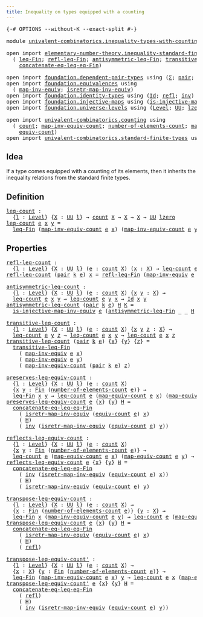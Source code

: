 ```yaml
---
title: Inequality on types equipped with a counting
---
```


<pre class="Agda"><a id="70" class="Symbol">{-#</a> <a id="74" class="Keyword">OPTIONS</a> <a id="82" class="Pragma">--without-K</a> <a id="94" class="Pragma">--exact-split</a> <a id="108" class="Symbol">#-}</a>

<a id="113" class="Keyword">module</a> <a id="120" href="univalent-combinatorics.inequality-types-with-counting.html" class="Module">univalent-combinatorics.inequality-types-with-counting</a> <a id="175" class="Keyword">where</a>

<a id="182" class="Keyword">open</a> <a id="187" class="Keyword">import</a> <a id="194" href="elementary-number-theory.inequality-standard-finite-types.html" class="Module">elementary-number-theory.inequality-standard-finite-types</a> <a id="252" class="Keyword">using</a>
  <a id="260" class="Symbol">(</a> <a id="262" href="elementary-number-theory.inequality-standard-finite-types.html#1157" class="Function">leq-Fin</a><a id="269" class="Symbol">;</a> <a id="271" href="elementary-number-theory.inequality-standard-finite-types.html#1906" class="Function">refl-leq-Fin</a><a id="283" class="Symbol">;</a> <a id="285" href="elementary-number-theory.inequality-standard-finite-types.html#2047" class="Function">antisymmetric-leq-Fin</a><a id="306" class="Symbol">;</a> <a id="308" href="elementary-number-theory.inequality-standard-finite-types.html#2295" class="Function">transitive-leq-Fin</a><a id="326" class="Symbol">;</a>
    <a id="332" href="elementary-number-theory.inequality-standard-finite-types.html#2701" class="Function">concatenate-eq-leq-eq-Fin</a><a id="357" class="Symbol">)</a>

<a id="360" class="Keyword">open</a> <a id="365" class="Keyword">import</a> <a id="372" href="foundation.dependent-pair-types.html" class="Module">foundation.dependent-pair-types</a> <a id="404" class="Keyword">using</a> <a id="410" class="Symbol">(</a><a id="411" href="foundation-core.dependent-pair-types.html#502" class="Record">Σ</a><a id="412" class="Symbol">;</a> <a id="414" href="foundation-core.dependent-pair-types.html#575" class="InductiveConstructor">pair</a><a id="418" class="Symbol">;</a> <a id="420" href="foundation-core.dependent-pair-types.html#592" class="Field">pr1</a><a id="423" class="Symbol">;</a> <a id="425" href="foundation-core.dependent-pair-types.html#604" class="Field">pr2</a><a id="428" class="Symbol">)</a>
<a id="430" class="Keyword">open</a> <a id="435" class="Keyword">import</a> <a id="442" href="foundation.equivalences.html" class="Module">foundation.equivalences</a> <a id="466" class="Keyword">using</a>
  <a id="474" class="Symbol">(</a> <a id="476" href="foundation-core.equivalences.html#5023" class="Function">map-inv-equiv</a><a id="489" class="Symbol">;</a> <a id="491" href="foundation-core.equivalences.html#5238" class="Function">isretr-map-inv-equiv</a><a id="511" class="Symbol">)</a>
<a id="513" class="Keyword">open</a> <a id="518" class="Keyword">import</a> <a id="525" href="foundation.identity-types.html" class="Module">foundation.identity-types</a> <a id="551" class="Keyword">using</a> <a id="557" class="Symbol">(</a><a id="558" href="foundation-core.identity-types.html#1754" class="Datatype">Id</a><a id="560" class="Symbol">;</a> <a id="562" href="foundation-core.identity-types.html#1807" class="InductiveConstructor">refl</a><a id="566" class="Symbol">;</a> <a id="568" href="foundation-core.identity-types.html#2716" class="Function">inv</a><a id="571" class="Symbol">)</a>
<a id="573" class="Keyword">open</a> <a id="578" class="Keyword">import</a> <a id="585" href="foundation.injective-maps.html" class="Module">foundation.injective-maps</a> <a id="611" class="Keyword">using</a> <a id="617" class="Symbol">(</a><a id="618" href="foundation.injective-maps.html#3209" class="Function">is-injective-map-inv-equiv</a><a id="644" class="Symbol">)</a>
<a id="646" class="Keyword">open</a> <a id="651" class="Keyword">import</a> <a id="658" href="foundation.universe-levels.html" class="Module">foundation.universe-levels</a> <a id="685" class="Keyword">using</a> <a id="691" class="Symbol">(</a><a id="692" href="Agda.Primitive.html#597" class="Postulate">Level</a><a id="697" class="Symbol">;</a> <a id="699" href="foundation-core.universe-levels.html#222" class="Primitive">UU</a><a id="701" class="Symbol">;</a> <a id="703" href="Agda.Primitive.html#764" class="Primitive">lzero</a><a id="708" class="Symbol">)</a>

<a id="711" class="Keyword">open</a> <a id="716" class="Keyword">import</a> <a id="723" href="univalent-combinatorics.counting.html" class="Module">univalent-combinatorics.counting</a> <a id="756" class="Keyword">using</a>
  <a id="764" class="Symbol">(</a> <a id="766" href="univalent-combinatorics.counting.html#1901" class="Function">count</a><a id="771" class="Symbol">;</a> <a id="773" href="univalent-combinatorics.counting.html#2270" class="Function">map-inv-equiv-count</a><a id="792" class="Symbol">;</a> <a id="794" href="univalent-combinatorics.counting.html#2029" class="Function">number-of-elements-count</a><a id="818" class="Symbol">;</a> <a id="820" href="univalent-combinatorics.counting.html#2172" class="Function">map-equiv-count</a><a id="835" class="Symbol">;</a>
    <a id="841" href="univalent-combinatorics.counting.html#2098" class="Function">equiv-count</a><a id="852" class="Symbol">)</a>
<a id="854" class="Keyword">open</a> <a id="859" class="Keyword">import</a> <a id="866" href="univalent-combinatorics.standard-finite-types.html" class="Module">univalent-combinatorics.standard-finite-types</a> <a id="912" class="Keyword">using</a> <a id="918" class="Symbol">(</a><a id="919" href="univalent-combinatorics.standard-finite-types.html#2149" class="Function">Fin</a><a id="922" class="Symbol">)</a>
</pre>
## Idea

If a type comes equipped with a counting of its elements, then it inherits the inequality relations from the standard finite types.

## Definition

<pre class="Agda"><a id="leq-count"></a><a id="1094" href="univalent-combinatorics.inequality-types-with-counting.html#1094" class="Function">leq-count</a> <a id="1104" class="Symbol">:</a>
  <a id="1108" class="Symbol">{</a><a id="1109" href="univalent-combinatorics.inequality-types-with-counting.html#1109" class="Bound">l</a> <a id="1111" class="Symbol">:</a> <a id="1113" href="Agda.Primitive.html#597" class="Postulate">Level</a><a id="1118" class="Symbol">}</a> <a id="1120" class="Symbol">{</a><a id="1121" href="univalent-combinatorics.inequality-types-with-counting.html#1121" class="Bound">X</a> <a id="1123" class="Symbol">:</a> <a id="1125" href="foundation-core.universe-levels.html#222" class="Primitive">UU</a> <a id="1128" href="univalent-combinatorics.inequality-types-with-counting.html#1109" class="Bound">l</a><a id="1129" class="Symbol">}</a> <a id="1131" class="Symbol">→</a> <a id="1133" href="univalent-combinatorics.counting.html#1901" class="Function">count</a> <a id="1139" href="univalent-combinatorics.inequality-types-with-counting.html#1121" class="Bound">X</a> <a id="1141" class="Symbol">→</a> <a id="1143" href="univalent-combinatorics.inequality-types-with-counting.html#1121" class="Bound">X</a> <a id="1145" class="Symbol">→</a> <a id="1147" href="univalent-combinatorics.inequality-types-with-counting.html#1121" class="Bound">X</a> <a id="1149" class="Symbol">→</a> <a id="1151" href="foundation-core.universe-levels.html#222" class="Primitive">UU</a> <a id="1154" href="Agda.Primitive.html#764" class="Primitive">lzero</a>
<a id="1160" href="univalent-combinatorics.inequality-types-with-counting.html#1094" class="Function">leq-count</a> <a id="1170" href="univalent-combinatorics.inequality-types-with-counting.html#1170" class="Bound">e</a> <a id="1172" href="univalent-combinatorics.inequality-types-with-counting.html#1172" class="Bound">x</a> <a id="1174" href="univalent-combinatorics.inequality-types-with-counting.html#1174" class="Bound">y</a> <a id="1176" class="Symbol">=</a>
  <a id="1180" href="elementary-number-theory.inequality-standard-finite-types.html#1157" class="Function">leq-Fin</a> <a id="1188" class="Symbol">(</a><a id="1189" href="univalent-combinatorics.counting.html#2270" class="Function">map-inv-equiv-count</a> <a id="1209" href="univalent-combinatorics.inequality-types-with-counting.html#1170" class="Bound">e</a> <a id="1211" href="univalent-combinatorics.inequality-types-with-counting.html#1172" class="Bound">x</a><a id="1212" class="Symbol">)</a> <a id="1214" class="Symbol">(</a><a id="1215" href="univalent-combinatorics.counting.html#2270" class="Function">map-inv-equiv-count</a> <a id="1235" href="univalent-combinatorics.inequality-types-with-counting.html#1170" class="Bound">e</a> <a id="1237" href="univalent-combinatorics.inequality-types-with-counting.html#1174" class="Bound">y</a><a id="1238" class="Symbol">)</a>
</pre>
## Properties

<pre class="Agda"><a id="refl-leq-count"></a><a id="1268" href="univalent-combinatorics.inequality-types-with-counting.html#1268" class="Function">refl-leq-count</a> <a id="1283" class="Symbol">:</a>
  <a id="1287" class="Symbol">{</a><a id="1288" href="univalent-combinatorics.inequality-types-with-counting.html#1288" class="Bound">l</a> <a id="1290" class="Symbol">:</a> <a id="1292" href="Agda.Primitive.html#597" class="Postulate">Level</a><a id="1297" class="Symbol">}</a> <a id="1299" class="Symbol">{</a><a id="1300" href="univalent-combinatorics.inequality-types-with-counting.html#1300" class="Bound">X</a> <a id="1302" class="Symbol">:</a> <a id="1304" href="foundation-core.universe-levels.html#222" class="Primitive">UU</a> <a id="1307" href="univalent-combinatorics.inequality-types-with-counting.html#1288" class="Bound">l</a><a id="1308" class="Symbol">}</a> <a id="1310" class="Symbol">(</a><a id="1311" href="univalent-combinatorics.inequality-types-with-counting.html#1311" class="Bound">e</a> <a id="1313" class="Symbol">:</a> <a id="1315" href="univalent-combinatorics.counting.html#1901" class="Function">count</a> <a id="1321" href="univalent-combinatorics.inequality-types-with-counting.html#1300" class="Bound">X</a><a id="1322" class="Symbol">)</a> <a id="1324" class="Symbol">(</a><a id="1325" href="univalent-combinatorics.inequality-types-with-counting.html#1325" class="Bound">x</a> <a id="1327" class="Symbol">:</a> <a id="1329" href="univalent-combinatorics.inequality-types-with-counting.html#1300" class="Bound">X</a><a id="1330" class="Symbol">)</a> <a id="1332" class="Symbol">→</a> <a id="1334" href="univalent-combinatorics.inequality-types-with-counting.html#1094" class="Function">leq-count</a> <a id="1344" href="univalent-combinatorics.inequality-types-with-counting.html#1311" class="Bound">e</a> <a id="1346" href="univalent-combinatorics.inequality-types-with-counting.html#1325" class="Bound">x</a> <a id="1348" href="univalent-combinatorics.inequality-types-with-counting.html#1325" class="Bound">x</a>
<a id="1350" href="univalent-combinatorics.inequality-types-with-counting.html#1268" class="Function">refl-leq-count</a> <a id="1365" class="Symbol">(</a><a id="1366" href="foundation-core.dependent-pair-types.html#575" class="InductiveConstructor">pair</a> <a id="1371" href="univalent-combinatorics.inequality-types-with-counting.html#1371" class="Bound">k</a> <a id="1373" href="univalent-combinatorics.inequality-types-with-counting.html#1373" class="Bound">e</a><a id="1374" class="Symbol">)</a> <a id="1376" href="univalent-combinatorics.inequality-types-with-counting.html#1376" class="Bound">x</a> <a id="1378" class="Symbol">=</a> <a id="1380" href="elementary-number-theory.inequality-standard-finite-types.html#1906" class="Function">refl-leq-Fin</a> <a id="1393" class="Symbol">(</a><a id="1394" href="foundation-core.equivalences.html#5023" class="Function">map-inv-equiv</a> <a id="1408" href="univalent-combinatorics.inequality-types-with-counting.html#1373" class="Bound">e</a> <a id="1410" href="univalent-combinatorics.inequality-types-with-counting.html#1376" class="Bound">x</a><a id="1411" class="Symbol">)</a>

<a id="antisymmetric-leq-count"></a><a id="1414" href="univalent-combinatorics.inequality-types-with-counting.html#1414" class="Function">antisymmetric-leq-count</a> <a id="1438" class="Symbol">:</a>
  <a id="1442" class="Symbol">{</a><a id="1443" href="univalent-combinatorics.inequality-types-with-counting.html#1443" class="Bound">l</a> <a id="1445" class="Symbol">:</a> <a id="1447" href="Agda.Primitive.html#597" class="Postulate">Level</a><a id="1452" class="Symbol">}</a> <a id="1454" class="Symbol">{</a><a id="1455" href="univalent-combinatorics.inequality-types-with-counting.html#1455" class="Bound">X</a> <a id="1457" class="Symbol">:</a> <a id="1459" href="foundation-core.universe-levels.html#222" class="Primitive">UU</a> <a id="1462" href="univalent-combinatorics.inequality-types-with-counting.html#1443" class="Bound">l</a><a id="1463" class="Symbol">}</a> <a id="1465" class="Symbol">(</a><a id="1466" href="univalent-combinatorics.inequality-types-with-counting.html#1466" class="Bound">e</a> <a id="1468" class="Symbol">:</a> <a id="1470" href="univalent-combinatorics.counting.html#1901" class="Function">count</a> <a id="1476" href="univalent-combinatorics.inequality-types-with-counting.html#1455" class="Bound">X</a><a id="1477" class="Symbol">)</a> <a id="1479" class="Symbol">{</a><a id="1480" href="univalent-combinatorics.inequality-types-with-counting.html#1480" class="Bound">x</a> <a id="1482" href="univalent-combinatorics.inequality-types-with-counting.html#1482" class="Bound">y</a> <a id="1484" class="Symbol">:</a> <a id="1486" href="univalent-combinatorics.inequality-types-with-counting.html#1455" class="Bound">X</a><a id="1487" class="Symbol">}</a> <a id="1489" class="Symbol">→</a>
  <a id="1493" href="univalent-combinatorics.inequality-types-with-counting.html#1094" class="Function">leq-count</a> <a id="1503" href="univalent-combinatorics.inequality-types-with-counting.html#1466" class="Bound">e</a> <a id="1505" href="univalent-combinatorics.inequality-types-with-counting.html#1480" class="Bound">x</a> <a id="1507" href="univalent-combinatorics.inequality-types-with-counting.html#1482" class="Bound">y</a> <a id="1509" class="Symbol">→</a> <a id="1511" href="univalent-combinatorics.inequality-types-with-counting.html#1094" class="Function">leq-count</a> <a id="1521" href="univalent-combinatorics.inequality-types-with-counting.html#1466" class="Bound">e</a> <a id="1523" href="univalent-combinatorics.inequality-types-with-counting.html#1482" class="Bound">y</a> <a id="1525" href="univalent-combinatorics.inequality-types-with-counting.html#1480" class="Bound">x</a> <a id="1527" class="Symbol">→</a> <a id="1529" href="foundation-core.identity-types.html#1754" class="Datatype">Id</a> <a id="1532" href="univalent-combinatorics.inequality-types-with-counting.html#1480" class="Bound">x</a> <a id="1534" href="univalent-combinatorics.inequality-types-with-counting.html#1482" class="Bound">y</a>
<a id="1536" href="univalent-combinatorics.inequality-types-with-counting.html#1414" class="Function">antisymmetric-leq-count</a> <a id="1560" class="Symbol">(</a><a id="1561" href="foundation-core.dependent-pair-types.html#575" class="InductiveConstructor">pair</a> <a id="1566" href="univalent-combinatorics.inequality-types-with-counting.html#1566" class="Bound">k</a> <a id="1568" href="univalent-combinatorics.inequality-types-with-counting.html#1568" class="Bound">e</a><a id="1569" class="Symbol">)</a> <a id="1571" href="univalent-combinatorics.inequality-types-with-counting.html#1571" class="Bound">H</a> <a id="1573" href="univalent-combinatorics.inequality-types-with-counting.html#1573" class="Bound">K</a> <a id="1575" class="Symbol">=</a>
  <a id="1579" href="foundation.injective-maps.html#3209" class="Function">is-injective-map-inv-equiv</a> <a id="1606" href="univalent-combinatorics.inequality-types-with-counting.html#1568" class="Bound">e</a> <a id="1608" class="Symbol">(</a><a id="1609" href="elementary-number-theory.inequality-standard-finite-types.html#2047" class="Function">antisymmetric-leq-Fin</a> <a id="1631" class="Symbol">_</a> <a id="1633" class="Symbol">_</a> <a id="1635" href="univalent-combinatorics.inequality-types-with-counting.html#1571" class="Bound">H</a> <a id="1637" href="univalent-combinatorics.inequality-types-with-counting.html#1573" class="Bound">K</a><a id="1638" class="Symbol">)</a>

<a id="transitive-leq-count"></a><a id="1641" href="univalent-combinatorics.inequality-types-with-counting.html#1641" class="Function">transitive-leq-count</a> <a id="1662" class="Symbol">:</a>
  <a id="1666" class="Symbol">{</a><a id="1667" href="univalent-combinatorics.inequality-types-with-counting.html#1667" class="Bound">l</a> <a id="1669" class="Symbol">:</a> <a id="1671" href="Agda.Primitive.html#597" class="Postulate">Level</a><a id="1676" class="Symbol">}</a> <a id="1678" class="Symbol">{</a><a id="1679" href="univalent-combinatorics.inequality-types-with-counting.html#1679" class="Bound">X</a> <a id="1681" class="Symbol">:</a> <a id="1683" href="foundation-core.universe-levels.html#222" class="Primitive">UU</a> <a id="1686" href="univalent-combinatorics.inequality-types-with-counting.html#1667" class="Bound">l</a><a id="1687" class="Symbol">}</a> <a id="1689" class="Symbol">(</a><a id="1690" href="univalent-combinatorics.inequality-types-with-counting.html#1690" class="Bound">e</a> <a id="1692" class="Symbol">:</a> <a id="1694" href="univalent-combinatorics.counting.html#1901" class="Function">count</a> <a id="1700" href="univalent-combinatorics.inequality-types-with-counting.html#1679" class="Bound">X</a><a id="1701" class="Symbol">)</a> <a id="1703" class="Symbol">{</a><a id="1704" href="univalent-combinatorics.inequality-types-with-counting.html#1704" class="Bound">x</a> <a id="1706" href="univalent-combinatorics.inequality-types-with-counting.html#1706" class="Bound">y</a> <a id="1708" href="univalent-combinatorics.inequality-types-with-counting.html#1708" class="Bound">z</a> <a id="1710" class="Symbol">:</a> <a id="1712" href="univalent-combinatorics.inequality-types-with-counting.html#1679" class="Bound">X</a><a id="1713" class="Symbol">}</a> <a id="1715" class="Symbol">→</a>
  <a id="1719" href="univalent-combinatorics.inequality-types-with-counting.html#1094" class="Function">leq-count</a> <a id="1729" href="univalent-combinatorics.inequality-types-with-counting.html#1690" class="Bound">e</a> <a id="1731" href="univalent-combinatorics.inequality-types-with-counting.html#1706" class="Bound">y</a> <a id="1733" href="univalent-combinatorics.inequality-types-with-counting.html#1708" class="Bound">z</a> <a id="1735" class="Symbol">→</a> <a id="1737" href="univalent-combinatorics.inequality-types-with-counting.html#1094" class="Function">leq-count</a> <a id="1747" href="univalent-combinatorics.inequality-types-with-counting.html#1690" class="Bound">e</a> <a id="1749" href="univalent-combinatorics.inequality-types-with-counting.html#1704" class="Bound">x</a> <a id="1751" href="univalent-combinatorics.inequality-types-with-counting.html#1706" class="Bound">y</a> <a id="1753" class="Symbol">→</a> <a id="1755" href="univalent-combinatorics.inequality-types-with-counting.html#1094" class="Function">leq-count</a> <a id="1765" href="univalent-combinatorics.inequality-types-with-counting.html#1690" class="Bound">e</a> <a id="1767" href="univalent-combinatorics.inequality-types-with-counting.html#1704" class="Bound">x</a> <a id="1769" href="univalent-combinatorics.inequality-types-with-counting.html#1708" class="Bound">z</a>
<a id="1771" href="univalent-combinatorics.inequality-types-with-counting.html#1641" class="Function">transitive-leq-count</a> <a id="1792" class="Symbol">(</a><a id="1793" href="foundation-core.dependent-pair-types.html#575" class="InductiveConstructor">pair</a> <a id="1798" href="univalent-combinatorics.inequality-types-with-counting.html#1798" class="Bound">k</a> <a id="1800" href="univalent-combinatorics.inequality-types-with-counting.html#1800" class="Bound">e</a><a id="1801" class="Symbol">)</a> <a id="1803" class="Symbol">{</a><a id="1804" href="univalent-combinatorics.inequality-types-with-counting.html#1804" class="Bound">x</a><a id="1805" class="Symbol">}</a> <a id="1807" class="Symbol">{</a><a id="1808" href="univalent-combinatorics.inequality-types-with-counting.html#1808" class="Bound">y</a><a id="1809" class="Symbol">}</a> <a id="1811" class="Symbol">{</a><a id="1812" href="univalent-combinatorics.inequality-types-with-counting.html#1812" class="Bound">z</a><a id="1813" class="Symbol">}</a> <a id="1815" class="Symbol">=</a>
  <a id="1819" href="elementary-number-theory.inequality-standard-finite-types.html#2295" class="Function">transitive-leq-Fin</a>
    <a id="1842" class="Symbol">(</a> <a id="1844" href="foundation-core.equivalences.html#5023" class="Function">map-inv-equiv</a> <a id="1858" href="univalent-combinatorics.inequality-types-with-counting.html#1800" class="Bound">e</a> <a id="1860" href="univalent-combinatorics.inequality-types-with-counting.html#1804" class="Bound">x</a><a id="1861" class="Symbol">)</a>
    <a id="1867" class="Symbol">(</a> <a id="1869" href="foundation-core.equivalences.html#5023" class="Function">map-inv-equiv</a> <a id="1883" href="univalent-combinatorics.inequality-types-with-counting.html#1800" class="Bound">e</a> <a id="1885" href="univalent-combinatorics.inequality-types-with-counting.html#1808" class="Bound">y</a><a id="1886" class="Symbol">)</a>
    <a id="1892" class="Symbol">(</a> <a id="1894" href="univalent-combinatorics.counting.html#2270" class="Function">map-inv-equiv-count</a> <a id="1914" class="Symbol">(</a><a id="1915" href="foundation-core.dependent-pair-types.html#575" class="InductiveConstructor">pair</a> <a id="1920" href="univalent-combinatorics.inequality-types-with-counting.html#1798" class="Bound">k</a> <a id="1922" href="univalent-combinatorics.inequality-types-with-counting.html#1800" class="Bound">e</a><a id="1923" class="Symbol">)</a> <a id="1925" href="univalent-combinatorics.inequality-types-with-counting.html#1812" class="Bound">z</a><a id="1926" class="Symbol">)</a>

<a id="preserves-leq-equiv-count"></a><a id="1929" href="univalent-combinatorics.inequality-types-with-counting.html#1929" class="Function">preserves-leq-equiv-count</a> <a id="1955" class="Symbol">:</a>
  <a id="1959" class="Symbol">{</a><a id="1960" href="univalent-combinatorics.inequality-types-with-counting.html#1960" class="Bound">l</a> <a id="1962" class="Symbol">:</a> <a id="1964" href="Agda.Primitive.html#597" class="Postulate">Level</a><a id="1969" class="Symbol">}</a> <a id="1971" class="Symbol">{</a><a id="1972" href="univalent-combinatorics.inequality-types-with-counting.html#1972" class="Bound">X</a> <a id="1974" class="Symbol">:</a> <a id="1976" href="foundation-core.universe-levels.html#222" class="Primitive">UU</a> <a id="1979" href="univalent-combinatorics.inequality-types-with-counting.html#1960" class="Bound">l</a><a id="1980" class="Symbol">}</a> <a id="1982" class="Symbol">(</a><a id="1983" href="univalent-combinatorics.inequality-types-with-counting.html#1983" class="Bound">e</a> <a id="1985" class="Symbol">:</a> <a id="1987" href="univalent-combinatorics.counting.html#1901" class="Function">count</a> <a id="1993" href="univalent-combinatorics.inequality-types-with-counting.html#1972" class="Bound">X</a><a id="1994" class="Symbol">)</a>
  <a id="1998" class="Symbol">{</a><a id="1999" href="univalent-combinatorics.inequality-types-with-counting.html#1999" class="Bound">x</a> <a id="2001" href="univalent-combinatorics.inequality-types-with-counting.html#2001" class="Bound">y</a> <a id="2003" class="Symbol">:</a> <a id="2005" href="univalent-combinatorics.standard-finite-types.html#2149" class="Function">Fin</a> <a id="2009" class="Symbol">(</a><a id="2010" href="univalent-combinatorics.counting.html#2029" class="Function">number-of-elements-count</a> <a id="2035" href="univalent-combinatorics.inequality-types-with-counting.html#1983" class="Bound">e</a><a id="2036" class="Symbol">)}</a> <a id="2039" class="Symbol">→</a>
  <a id="2043" href="elementary-number-theory.inequality-standard-finite-types.html#1157" class="Function">leq-Fin</a> <a id="2051" href="univalent-combinatorics.inequality-types-with-counting.html#1999" class="Bound">x</a> <a id="2053" href="univalent-combinatorics.inequality-types-with-counting.html#2001" class="Bound">y</a> <a id="2055" class="Symbol">→</a> <a id="2057" href="univalent-combinatorics.inequality-types-with-counting.html#1094" class="Function">leq-count</a> <a id="2067" href="univalent-combinatorics.inequality-types-with-counting.html#1983" class="Bound">e</a> <a id="2069" class="Symbol">(</a><a id="2070" href="univalent-combinatorics.counting.html#2172" class="Function">map-equiv-count</a> <a id="2086" href="univalent-combinatorics.inequality-types-with-counting.html#1983" class="Bound">e</a> <a id="2088" href="univalent-combinatorics.inequality-types-with-counting.html#1999" class="Bound">x</a><a id="2089" class="Symbol">)</a> <a id="2091" class="Symbol">(</a><a id="2092" href="univalent-combinatorics.counting.html#2172" class="Function">map-equiv-count</a> <a id="2108" href="univalent-combinatorics.inequality-types-with-counting.html#1983" class="Bound">e</a> <a id="2110" href="univalent-combinatorics.inequality-types-with-counting.html#2001" class="Bound">y</a><a id="2111" class="Symbol">)</a>
<a id="2113" href="univalent-combinatorics.inequality-types-with-counting.html#1929" class="Function">preserves-leq-equiv-count</a> <a id="2139" href="univalent-combinatorics.inequality-types-with-counting.html#2139" class="Bound">e</a> <a id="2141" class="Symbol">{</a><a id="2142" href="univalent-combinatorics.inequality-types-with-counting.html#2142" class="Bound">x</a><a id="2143" class="Symbol">}</a> <a id="2145" class="Symbol">{</a><a id="2146" href="univalent-combinatorics.inequality-types-with-counting.html#2146" class="Bound">y</a><a id="2147" class="Symbol">}</a> <a id="2149" href="univalent-combinatorics.inequality-types-with-counting.html#2149" class="Bound">H</a> <a id="2151" class="Symbol">=</a>
  <a id="2155" href="elementary-number-theory.inequality-standard-finite-types.html#2701" class="Function">concatenate-eq-leq-eq-Fin</a>
    <a id="2185" class="Symbol">(</a> <a id="2187" href="foundation-core.equivalences.html#5238" class="Function">isretr-map-inv-equiv</a> <a id="2208" class="Symbol">(</a><a id="2209" href="univalent-combinatorics.counting.html#2098" class="Function">equiv-count</a> <a id="2221" href="univalent-combinatorics.inequality-types-with-counting.html#2139" class="Bound">e</a><a id="2222" class="Symbol">)</a> <a id="2224" href="univalent-combinatorics.inequality-types-with-counting.html#2142" class="Bound">x</a><a id="2225" class="Symbol">)</a>
    <a id="2231" class="Symbol">(</a> <a id="2233" href="univalent-combinatorics.inequality-types-with-counting.html#2149" class="Bound">H</a><a id="2234" class="Symbol">)</a>
    <a id="2240" class="Symbol">(</a> <a id="2242" href="foundation-core.identity-types.html#2716" class="Function">inv</a> <a id="2246" class="Symbol">(</a><a id="2247" href="foundation-core.equivalences.html#5238" class="Function">isretr-map-inv-equiv</a> <a id="2268" class="Symbol">(</a><a id="2269" href="univalent-combinatorics.counting.html#2098" class="Function">equiv-count</a> <a id="2281" href="univalent-combinatorics.inequality-types-with-counting.html#2139" class="Bound">e</a><a id="2282" class="Symbol">)</a> <a id="2284" href="univalent-combinatorics.inequality-types-with-counting.html#2146" class="Bound">y</a><a id="2285" class="Symbol">))</a>

<a id="reflects-leq-equiv-count"></a><a id="2289" href="univalent-combinatorics.inequality-types-with-counting.html#2289" class="Function">reflects-leq-equiv-count</a> <a id="2314" class="Symbol">:</a>
  <a id="2318" class="Symbol">{</a><a id="2319" href="univalent-combinatorics.inequality-types-with-counting.html#2319" class="Bound">l</a> <a id="2321" class="Symbol">:</a> <a id="2323" href="Agda.Primitive.html#597" class="Postulate">Level</a><a id="2328" class="Symbol">}</a> <a id="2330" class="Symbol">{</a><a id="2331" href="univalent-combinatorics.inequality-types-with-counting.html#2331" class="Bound">X</a> <a id="2333" class="Symbol">:</a> <a id="2335" href="foundation-core.universe-levels.html#222" class="Primitive">UU</a> <a id="2338" href="univalent-combinatorics.inequality-types-with-counting.html#2319" class="Bound">l</a><a id="2339" class="Symbol">}</a> <a id="2341" class="Symbol">(</a><a id="2342" href="univalent-combinatorics.inequality-types-with-counting.html#2342" class="Bound">e</a> <a id="2344" class="Symbol">:</a> <a id="2346" href="univalent-combinatorics.counting.html#1901" class="Function">count</a> <a id="2352" href="univalent-combinatorics.inequality-types-with-counting.html#2331" class="Bound">X</a><a id="2353" class="Symbol">)</a>
  <a id="2357" class="Symbol">{</a><a id="2358" href="univalent-combinatorics.inequality-types-with-counting.html#2358" class="Bound">x</a> <a id="2360" href="univalent-combinatorics.inequality-types-with-counting.html#2360" class="Bound">y</a> <a id="2362" class="Symbol">:</a> <a id="2364" href="univalent-combinatorics.standard-finite-types.html#2149" class="Function">Fin</a> <a id="2368" class="Symbol">(</a><a id="2369" href="univalent-combinatorics.counting.html#2029" class="Function">number-of-elements-count</a> <a id="2394" href="univalent-combinatorics.inequality-types-with-counting.html#2342" class="Bound">e</a><a id="2395" class="Symbol">)}</a> <a id="2398" class="Symbol">→</a>
  <a id="2402" href="univalent-combinatorics.inequality-types-with-counting.html#1094" class="Function">leq-count</a> <a id="2412" href="univalent-combinatorics.inequality-types-with-counting.html#2342" class="Bound">e</a> <a id="2414" class="Symbol">(</a><a id="2415" href="univalent-combinatorics.counting.html#2172" class="Function">map-equiv-count</a> <a id="2431" href="univalent-combinatorics.inequality-types-with-counting.html#2342" class="Bound">e</a> <a id="2433" href="univalent-combinatorics.inequality-types-with-counting.html#2358" class="Bound">x</a><a id="2434" class="Symbol">)</a> <a id="2436" class="Symbol">(</a><a id="2437" href="univalent-combinatorics.counting.html#2172" class="Function">map-equiv-count</a> <a id="2453" href="univalent-combinatorics.inequality-types-with-counting.html#2342" class="Bound">e</a> <a id="2455" href="univalent-combinatorics.inequality-types-with-counting.html#2360" class="Bound">y</a><a id="2456" class="Symbol">)</a> <a id="2458" class="Symbol">→</a> <a id="2460" href="elementary-number-theory.inequality-standard-finite-types.html#1157" class="Function">leq-Fin</a> <a id="2468" href="univalent-combinatorics.inequality-types-with-counting.html#2358" class="Bound">x</a> <a id="2470" href="univalent-combinatorics.inequality-types-with-counting.html#2360" class="Bound">y</a>
<a id="2472" href="univalent-combinatorics.inequality-types-with-counting.html#2289" class="Function">reflects-leq-equiv-count</a> <a id="2497" href="univalent-combinatorics.inequality-types-with-counting.html#2497" class="Bound">e</a> <a id="2499" class="Symbol">{</a><a id="2500" href="univalent-combinatorics.inequality-types-with-counting.html#2500" class="Bound">x</a><a id="2501" class="Symbol">}</a> <a id="2503" class="Symbol">{</a><a id="2504" href="univalent-combinatorics.inequality-types-with-counting.html#2504" class="Bound">y</a><a id="2505" class="Symbol">}</a> <a id="2507" href="univalent-combinatorics.inequality-types-with-counting.html#2507" class="Bound">H</a> <a id="2509" class="Symbol">=</a>
  <a id="2513" href="elementary-number-theory.inequality-standard-finite-types.html#2701" class="Function">concatenate-eq-leq-eq-Fin</a>
    <a id="2543" class="Symbol">(</a> <a id="2545" href="foundation-core.identity-types.html#2716" class="Function">inv</a> <a id="2549" class="Symbol">(</a><a id="2550" href="foundation-core.equivalences.html#5238" class="Function">isretr-map-inv-equiv</a> <a id="2571" class="Symbol">(</a><a id="2572" href="univalent-combinatorics.counting.html#2098" class="Function">equiv-count</a> <a id="2584" href="univalent-combinatorics.inequality-types-with-counting.html#2497" class="Bound">e</a><a id="2585" class="Symbol">)</a> <a id="2587" href="univalent-combinatorics.inequality-types-with-counting.html#2500" class="Bound">x</a><a id="2588" class="Symbol">))</a>
    <a id="2595" class="Symbol">(</a> <a id="2597" href="univalent-combinatorics.inequality-types-with-counting.html#2507" class="Bound">H</a><a id="2598" class="Symbol">)</a>
    <a id="2604" class="Symbol">(</a> <a id="2606" href="foundation-core.equivalences.html#5238" class="Function">isretr-map-inv-equiv</a> <a id="2627" class="Symbol">(</a><a id="2628" href="univalent-combinatorics.counting.html#2098" class="Function">equiv-count</a> <a id="2640" href="univalent-combinatorics.inequality-types-with-counting.html#2497" class="Bound">e</a><a id="2641" class="Symbol">)</a> <a id="2643" href="univalent-combinatorics.inequality-types-with-counting.html#2504" class="Bound">y</a><a id="2644" class="Symbol">)</a>

<a id="transpose-leq-equiv-count"></a><a id="2647" href="univalent-combinatorics.inequality-types-with-counting.html#2647" class="Function">transpose-leq-equiv-count</a> <a id="2673" class="Symbol">:</a>
  <a id="2677" class="Symbol">{</a><a id="2678" href="univalent-combinatorics.inequality-types-with-counting.html#2678" class="Bound">l</a> <a id="2680" class="Symbol">:</a> <a id="2682" href="Agda.Primitive.html#597" class="Postulate">Level</a><a id="2687" class="Symbol">}</a> <a id="2689" class="Symbol">{</a><a id="2690" href="univalent-combinatorics.inequality-types-with-counting.html#2690" class="Bound">X</a> <a id="2692" class="Symbol">:</a> <a id="2694" href="foundation-core.universe-levels.html#222" class="Primitive">UU</a> <a id="2697" href="univalent-combinatorics.inequality-types-with-counting.html#2678" class="Bound">l</a><a id="2698" class="Symbol">}</a> <a id="2700" class="Symbol">(</a><a id="2701" href="univalent-combinatorics.inequality-types-with-counting.html#2701" class="Bound">e</a> <a id="2703" class="Symbol">:</a> <a id="2705" href="univalent-combinatorics.counting.html#1901" class="Function">count</a> <a id="2711" href="univalent-combinatorics.inequality-types-with-counting.html#2690" class="Bound">X</a><a id="2712" class="Symbol">)</a> <a id="2714" class="Symbol">→</a>
  <a id="2718" class="Symbol">{</a><a id="2719" href="univalent-combinatorics.inequality-types-with-counting.html#2719" class="Bound">x</a> <a id="2721" class="Symbol">:</a> <a id="2723" href="univalent-combinatorics.standard-finite-types.html#2149" class="Function">Fin</a> <a id="2727" class="Symbol">(</a><a id="2728" href="univalent-combinatorics.counting.html#2029" class="Function">number-of-elements-count</a> <a id="2753" href="univalent-combinatorics.inequality-types-with-counting.html#2701" class="Bound">e</a><a id="2754" class="Symbol">)}</a> <a id="2757" class="Symbol">{</a><a id="2758" href="univalent-combinatorics.inequality-types-with-counting.html#2758" class="Bound">y</a> <a id="2760" class="Symbol">:</a> <a id="2762" href="univalent-combinatorics.inequality-types-with-counting.html#2690" class="Bound">X</a><a id="2763" class="Symbol">}</a> <a id="2765" class="Symbol">→</a>
  <a id="2769" href="elementary-number-theory.inequality-standard-finite-types.html#1157" class="Function">leq-Fin</a> <a id="2777" href="univalent-combinatorics.inequality-types-with-counting.html#2719" class="Bound">x</a> <a id="2779" class="Symbol">(</a><a id="2780" href="univalent-combinatorics.counting.html#2270" class="Function">map-inv-equiv-count</a> <a id="2800" href="univalent-combinatorics.inequality-types-with-counting.html#2701" class="Bound">e</a> <a id="2802" href="univalent-combinatorics.inequality-types-with-counting.html#2758" class="Bound">y</a><a id="2803" class="Symbol">)</a> <a id="2805" class="Symbol">→</a> <a id="2807" href="univalent-combinatorics.inequality-types-with-counting.html#1094" class="Function">leq-count</a> <a id="2817" href="univalent-combinatorics.inequality-types-with-counting.html#2701" class="Bound">e</a> <a id="2819" class="Symbol">(</a><a id="2820" href="univalent-combinatorics.counting.html#2172" class="Function">map-equiv-count</a> <a id="2836" href="univalent-combinatorics.inequality-types-with-counting.html#2701" class="Bound">e</a> <a id="2838" href="univalent-combinatorics.inequality-types-with-counting.html#2719" class="Bound">x</a><a id="2839" class="Symbol">)</a> <a id="2841" href="univalent-combinatorics.inequality-types-with-counting.html#2758" class="Bound">y</a>
<a id="2843" href="univalent-combinatorics.inequality-types-with-counting.html#2647" class="Function">transpose-leq-equiv-count</a> <a id="2869" href="univalent-combinatorics.inequality-types-with-counting.html#2869" class="Bound">e</a> <a id="2871" class="Symbol">{</a><a id="2872" href="univalent-combinatorics.inequality-types-with-counting.html#2872" class="Bound">x</a><a id="2873" class="Symbol">}</a> <a id="2875" class="Symbol">{</a><a id="2876" href="univalent-combinatorics.inequality-types-with-counting.html#2876" class="Bound">y</a><a id="2877" class="Symbol">}</a> <a id="2879" href="univalent-combinatorics.inequality-types-with-counting.html#2879" class="Bound">H</a> <a id="2881" class="Symbol">=</a>
  <a id="2885" href="elementary-number-theory.inequality-standard-finite-types.html#2701" class="Function">concatenate-eq-leq-eq-Fin</a>
    <a id="2915" class="Symbol">(</a> <a id="2917" href="foundation-core.equivalences.html#5238" class="Function">isretr-map-inv-equiv</a> <a id="2938" class="Symbol">(</a><a id="2939" href="univalent-combinatorics.counting.html#2098" class="Function">equiv-count</a> <a id="2951" href="univalent-combinatorics.inequality-types-with-counting.html#2869" class="Bound">e</a><a id="2952" class="Symbol">)</a> <a id="2954" href="univalent-combinatorics.inequality-types-with-counting.html#2872" class="Bound">x</a><a id="2955" class="Symbol">)</a>
    <a id="2961" class="Symbol">(</a> <a id="2963" href="univalent-combinatorics.inequality-types-with-counting.html#2879" class="Bound">H</a><a id="2964" class="Symbol">)</a>
    <a id="2970" class="Symbol">(</a> <a id="2972" href="foundation-core.identity-types.html#1807" class="InductiveConstructor">refl</a><a id="2976" class="Symbol">)</a>

<a id="transpose-leq-equiv-count&#39;"></a><a id="2979" href="univalent-combinatorics.inequality-types-with-counting.html#2979" class="Function">transpose-leq-equiv-count&#39;</a> <a id="3006" class="Symbol">:</a>
  <a id="3010" class="Symbol">{</a><a id="3011" href="univalent-combinatorics.inequality-types-with-counting.html#3011" class="Bound">l</a> <a id="3013" class="Symbol">:</a> <a id="3015" href="Agda.Primitive.html#597" class="Postulate">Level</a><a id="3020" class="Symbol">}</a> <a id="3022" class="Symbol">{</a><a id="3023" href="univalent-combinatorics.inequality-types-with-counting.html#3023" class="Bound">X</a> <a id="3025" class="Symbol">:</a> <a id="3027" href="foundation-core.universe-levels.html#222" class="Primitive">UU</a> <a id="3030" href="univalent-combinatorics.inequality-types-with-counting.html#3011" class="Bound">l</a><a id="3031" class="Symbol">}</a> <a id="3033" class="Symbol">(</a><a id="3034" href="univalent-combinatorics.inequality-types-with-counting.html#3034" class="Bound">e</a> <a id="3036" class="Symbol">:</a> <a id="3038" href="univalent-combinatorics.counting.html#1901" class="Function">count</a> <a id="3044" href="univalent-combinatorics.inequality-types-with-counting.html#3023" class="Bound">X</a><a id="3045" class="Symbol">)</a> <a id="3047" class="Symbol">→</a>
  <a id="3051" class="Symbol">{</a><a id="3052" href="univalent-combinatorics.inequality-types-with-counting.html#3052" class="Bound">x</a> <a id="3054" class="Symbol">:</a> <a id="3056" href="univalent-combinatorics.inequality-types-with-counting.html#3023" class="Bound">X</a><a id="3057" class="Symbol">}</a> <a id="3059" class="Symbol">{</a><a id="3060" href="univalent-combinatorics.inequality-types-with-counting.html#3060" class="Bound">y</a> <a id="3062" class="Symbol">:</a> <a id="3064" href="univalent-combinatorics.standard-finite-types.html#2149" class="Function">Fin</a> <a id="3068" class="Symbol">(</a><a id="3069" href="univalent-combinatorics.counting.html#2029" class="Function">number-of-elements-count</a> <a id="3094" href="univalent-combinatorics.inequality-types-with-counting.html#3034" class="Bound">e</a><a id="3095" class="Symbol">)}</a> <a id="3098" class="Symbol">→</a>
  <a id="3102" href="elementary-number-theory.inequality-standard-finite-types.html#1157" class="Function">leq-Fin</a> <a id="3110" class="Symbol">(</a><a id="3111" href="univalent-combinatorics.counting.html#2270" class="Function">map-inv-equiv-count</a> <a id="3131" href="univalent-combinatorics.inequality-types-with-counting.html#3034" class="Bound">e</a> <a id="3133" href="univalent-combinatorics.inequality-types-with-counting.html#3052" class="Bound">x</a><a id="3134" class="Symbol">)</a> <a id="3136" href="univalent-combinatorics.inequality-types-with-counting.html#3060" class="Bound">y</a> <a id="3138" class="Symbol">→</a> <a id="3140" href="univalent-combinatorics.inequality-types-with-counting.html#1094" class="Function">leq-count</a> <a id="3150" href="univalent-combinatorics.inequality-types-with-counting.html#3034" class="Bound">e</a> <a id="3152" href="univalent-combinatorics.inequality-types-with-counting.html#3052" class="Bound">x</a> <a id="3154" class="Symbol">(</a><a id="3155" href="univalent-combinatorics.counting.html#2172" class="Function">map-equiv-count</a> <a id="3171" href="univalent-combinatorics.inequality-types-with-counting.html#3034" class="Bound">e</a> <a id="3173" href="univalent-combinatorics.inequality-types-with-counting.html#3060" class="Bound">y</a><a id="3174" class="Symbol">)</a>
<a id="3176" href="univalent-combinatorics.inequality-types-with-counting.html#2979" class="Function">transpose-leq-equiv-count&#39;</a> <a id="3203" href="univalent-combinatorics.inequality-types-with-counting.html#3203" class="Bound">e</a> <a id="3205" class="Symbol">{</a><a id="3206" href="univalent-combinatorics.inequality-types-with-counting.html#3206" class="Bound">x</a><a id="3207" class="Symbol">}</a> <a id="3209" class="Symbol">{</a><a id="3210" href="univalent-combinatorics.inequality-types-with-counting.html#3210" class="Bound">y</a><a id="3211" class="Symbol">}</a> <a id="3213" href="univalent-combinatorics.inequality-types-with-counting.html#3213" class="Bound">H</a> <a id="3215" class="Symbol">=</a>
  <a id="3219" href="elementary-number-theory.inequality-standard-finite-types.html#2701" class="Function">concatenate-eq-leq-eq-Fin</a>
    <a id="3249" class="Symbol">(</a> <a id="3251" href="foundation-core.identity-types.html#1807" class="InductiveConstructor">refl</a><a id="3255" class="Symbol">)</a>
    <a id="3261" class="Symbol">(</a> <a id="3263" href="univalent-combinatorics.inequality-types-with-counting.html#3213" class="Bound">H</a><a id="3264" class="Symbol">)</a>
    <a id="3270" class="Symbol">(</a> <a id="3272" href="foundation-core.identity-types.html#2716" class="Function">inv</a> <a id="3276" class="Symbol">(</a><a id="3277" href="foundation-core.equivalences.html#5238" class="Function">isretr-map-inv-equiv</a> <a id="3298" class="Symbol">(</a><a id="3299" href="univalent-combinatorics.counting.html#2098" class="Function">equiv-count</a> <a id="3311" href="univalent-combinatorics.inequality-types-with-counting.html#3203" class="Bound">e</a><a id="3312" class="Symbol">)</a> <a id="3314" href="univalent-combinatorics.inequality-types-with-counting.html#3210" class="Bound">y</a><a id="3315" class="Symbol">))</a>
</pre>